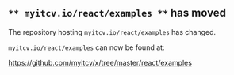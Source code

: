 ## `** myitcv.io/react/examples **` has moved

The repository hosting `myitcv.io/react/examples` has changed.

`myitcv.io/react/examples` can now be found at:

https://github.com/myitcv/x/tree/master/react/examples
